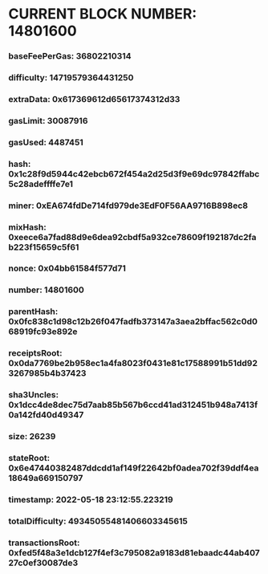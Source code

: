 # CURRENT BLOCK NUMBER: 14801600

### baseFeePerGas: 36802210314
### difficulty: 14719579364431250
### extraData: 0x617369612d65617374312d33
### gasLimit: 30087916
### gasUsed: 4487451
### hash: 0x1c28f9d5944c42ebcb672f454a2d25d3f9e69dc97842ffabc5c28adeffffe7e1
### miner: 0xEA674fdDe714fd979de3EdF0F56AA9716B898ec8
### mixHash: 0xeece6a7fad88d9e6dea92cbdf5a932ce78609f192187dc2fab223f15659c5f61
### nonce: 0x04bb61584f577d71
### number: 14801600
### parentHash: 0x0fc838c1d98c12b26f047fadfb373147a3aea2bffac562c0d068919fc93e892e
### receiptsRoot: 0x0da7769be2b958ec1a4fa8023f0431e81c17588991b51dd923267985b4b37423
### sha3Uncles: 0x1dcc4de8dec75d7aab85b567b6ccd41ad312451b948a7413f0a142fd40d49347
### size: 26239
### stateRoot: 0x6e47440382487ddcdd1af149f22642bf0adea702f39ddf4ea18649a669150797
### timestamp: 2022-05-18 23:12:55.223219
### totalDifficulty: 49345055481406603345615
### transactionsRoot: 0xfed5f48a3e1dcb127f4ef3c795082a9183d81ebaadc44ab40727c0ef30087de3

